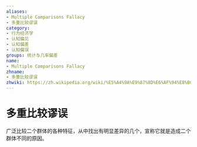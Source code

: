 ```yaml
---
aliases:
- Multiple Comparisons Fallacy
- 多重比较谬误
category:
- 行为经济学
- 认知偏见
- 认知偏差
- 认知偏误
groups: 统计与几率偏差
name:
- Multiple Comparisons Fallacy
zhname:
- 多重比较谬误
zhwiki: https://zh.wikipedia.org/wiki/%E5%A4%9A%E9%87%8D%E6%AF%94%E8%BC%83%E8%AC%AC%E8%AA%A4
---
```


# 多重比较谬误

广泛比较二个群体的各种特征，从中找出有明显差异的几个，宣称它就是造成二个群体不同的原因。
